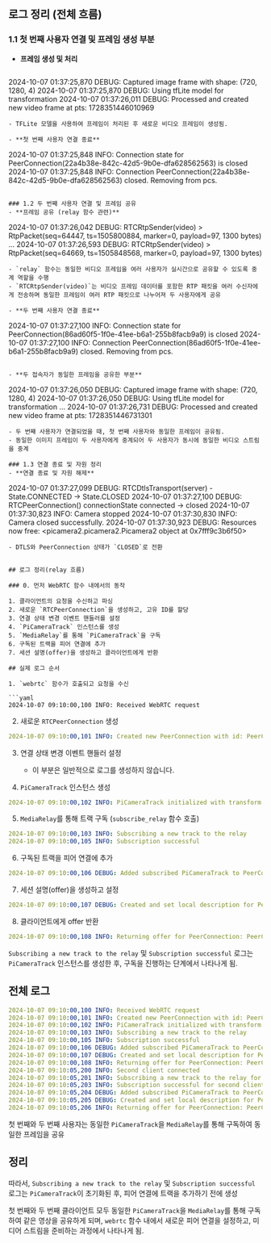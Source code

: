 ## 로그 정리 (전체 흐름)

### 1.1 첫 번째 사용자 연결 및 프레임 생성 부분
- **프레임 생성 및 처리**  
  ```
2024-10-07 01:37:25,870 DEBUG: Captured image frame with shape: (720, 1280, 4)
2024-10-07 01:37:25,870 DEBUG: Using tfLite model for transformation
2024-10-07 01:37:26,011 DEBUG: Processed and created new video frame at pts: 1728351446010969
  ```
  - TFLite 모델을 사용하여 프레임이 처리된 후 새로운 비디오 프레임이 생성됨.

- **첫 번째 사용자 연결 종료**  
  ```
2024-10-07 01:37:25,848 INFO: Connection state for PeerConnection(22a4b38e-842c-42d5-9b0e-dfa628562563) is closed
2024-10-07 01:37:25,848 INFO: Connection PeerConnection(22a4b38e-842c-42d5-9b0e-dfa628562563) closed. Removing from pcs.
  ```

### 1.2 두 번째 사용자 연결 및 프레임 공유
- **프레임 공유 (relay 함수 관련)**
  ```
2024-10-07 01:37:26,042 DEBUG: RTCRtpSender(video) > RtpPacket(seq=64447, ts=1505800884, marker=0, payload=97, 1300 bytes)
...
2024-10-07 01:37:26,593 DEBUG: RTCRtpSender(video) > RtpPacket(seq=64669, ts=1505848568, marker=0, payload=97, 1300 bytes)
  ```
  - `relay` 함수는 동일한 비디오 프레임을 여러 사용자가 실시간으로 공유할 수 있도록 중계 역할을 수행
  - `RTCRtpSender(video)`는 비디오 프레임 데이터를 포함한 RTP 패킷을 여러 수신자에게 전송하며 동일한 프레임이 여러 RTP 패킷으로 나누어져 두 사용자에게 공유

- **두 번째 사용자 연결 종료**  
  ```
2024-10-07 01:37:27,100 INFO: Connection state for PeerConnection(86ad60f5-1f0e-41ee-b6a1-255b8facb9a9) is closed
2024-10-07 01:37:27,100 INFO: Connection PeerConnection(86ad60f5-1f0e-41ee-b6a1-255b8facb9a9) closed. Removing from pcs.
  ```

- **두 접속자가 동일한 프레임을 공유한 부분**  
  ```
2024-10-07 01:37:26,050 DEBUG: Captured image frame with shape: (720, 1280, 4)
2024-10-07 01:37:26,050 DEBUG: Using tfLite model for transformation
...
2024-10-07 01:37:26,731 DEBUG: Processed and created new video frame at pts: 1728351446731301
  ```
  - 두 번째 사용자가 연결되었을 때, 첫 번째 사용자와 동일한 프레임이 공유됨. 
  - 동일한 이미지 프레임이 두 사용자에게 중계되어 두 사용자가 동시에 동일한 비디오 스트림을 중계

### 1.3 연결 종료 및 자원 정리
- **연결 종료 및 자원 해제**
  ```
2024-10-07 01:37:27,099 DEBUG: RTCDtlsTransport(server) - State.CONNECTED -> State.CLOSED
2024-10-07 01:37:27,100 DEBUG: RTCPeerConnection() connectionState connected -> closed
2024-10-07 01:37:30,823 INFO: Camera stopped
2024-10-07 01:37:30,830 INFO: Camera closed successfully.
2024-10-07 01:37:30,923 DEBUG: Resources now free: <picamera2.picamera2.Picamera2 object at 0x7fff9c3b6f50>
  ```
  - DTLS와 PeerConnection 상태가 `CLOSED`로 전환


## 로그 정리(relay 흐름)

### 0. 먼저 WebRTC 함수 내에서의 동작

1. 클라이언트의 요청을 수신하고 파싱
2. 새로운 `RTCPeerConnection`을 생성하고, 고유 ID를 할당
3. 연결 상태 변경 이벤트 핸들러를 설정
4. `PiCameraTrack` 인스턴스를 생성
5. `MediaRelay`를 통해 `PiCameraTrack`을 구독
6. 구독된 트랙을 피어 연결에 추가
7. 세션 설명(offer)을 생성하고 클라이언트에게 반환

## 실제 로그 순서

1. `webrtc` 함수가 호출되고 요청을 수신

```yaml
2024-10-07 09:10:00,100 INFO: Received WebRTC request
```

2. 새로운 `RTCPeerConnection` 생성

```yaml
2024-10-07 09:10:00,101 INFO: Created new PeerConnection with id: PeerConnection(12345678-1234-1234-1234-123456789abc)
```

3. 연결 상태 변경 이벤트 핸들러 설정
   - 이 부분은 일반적으로 로그를 생성하지 않습니다.

4. `PiCameraTrack` 인스턴스 생성

```yaml
2024-10-07 09:10:00,102 INFO: PiCameraTrack initialized with transform: tfLite
```

5. `MediaRelay`를 통해 트랙 구독 (`subscribe_relay` 함수 호출)

```yaml
2024-10-07 09:10:00,103 INFO: Subscribing a new track to the relay
2024-10-07 09:10:00,105 INFO: Subscription successful
```

6. 구독된 트랙을 피어 연결에 추가

```yaml
2024-10-07 09:10:00,106 DEBUG: Added subscribed PiCameraTrack to PeerConnection: PeerConnection(12345678-1234-1234-1234-123456789abc)
```

7. 세션 설명(offer)을 생성하고 설정

```yaml
2024-10-07 09:10:00,107 DEBUG: Created and set local description for PeerConnection: PeerConnection(12345678-1234-1234-1234-123456789abc)
```

8. 클라이언트에게 offer 반환

```yaml
2024-10-07 09:10:00,108 INFO: Returning offer for PeerConnection: PeerConnection(12345678-1234-1234-1234-123456789abc)
```

`Subscribing a new track to the relay` 및 `Subscription successful` 로그는 `PiCameraTrack` 인스턴스를 생성한 후, 구독을 진행하는 단계에서 나타나게 됨.

## 전체 로그

```yaml
2024-10-07 09:10:00,100 INFO: Received WebRTC request
2024-10-07 09:10:00,101 INFO: Created new PeerConnection with id: PeerConnection(12345678-1234-1234-1234-123456789abc)
2024-10-07 09:10:00,102 INFO: PiCameraTrack initialized with transform: tfLite
2024-10-07 09:10:00,103 INFO: Subscribing a new track to the relay
2024-10-07 09:10:00,105 INFO: Subscription successful
2024-10-07 09:10:00,106 DEBUG: Added subscribed PiCameraTrack to PeerConnection: PeerConnection(12345678-1234-1234-1234-123456789abc)
2024-10-07 09:10:00,107 DEBUG: Created and set local description for PeerConnection: PeerConnection(12345678-1234-1234-1234-123456789abc)
2024-10-07 09:10:00,108 INFO: Returning offer for PeerConnection: PeerConnection(12345678-1234-1234-1234-123456789abc)
2024-10-07 09:10:05,200 INFO: Second client connected
2024-10-07 09:10:05,201 INFO: Subscribing a new track to the relay for second client
2024-10-07 09:10:05,203 INFO: Subscription successful for second client
2024-10-07 09:10:05,204 DEBUG: Added subscribed PiCameraTrack to PeerConnection: PeerConnection(23456789-2345-2345-2345-234567890bcd)
2024-10-07 09:10:05,205 DEBUG: Created and set local description for PeerConnection: PeerConnection(23456789-2345-2345-2345-234567890bcd)
2024-10-07 09:10:05,206 INFO: Returning offer for PeerConnection: PeerConnection(23456789-2345-2345-2345-234567890bcd)
```

첫 번째와 두 번째 사용자는 동일한 `PiCameraTrack`을 `MediaRelay`를 통해 구독하여 동일한 프레임을 공유


## 정리
따라서, `Subscribing a new track to the relay` 및 `Subscription successful` 로그는 `PiCameraTrack`이 초기화된 후, 피어 연결에 트랙을 추가하기 전에 생성

첫 번째와 두 번째 클라이언트 모두 동일한 `PiCameraTrack`을 `MediaRelay`를 통해 구독하여 같은 영상을 공유하게 되며, 
`webrtc` 함수 내에서 새로운 피어 연결을 설정하고, 미디어 스트림을 준비하는 과정에서 나타나게 됨.
